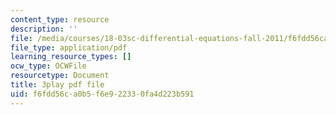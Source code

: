 ```yaml
---
content_type: resource
description: ''
file: /media/courses/18-03sc-differential-equations-fall-2011/f6fdd56ca0b5f6e922330fa4d223b591_JNsNgXKFgdo.pdf
file_type: application/pdf
learning_resource_types: []
ocw_type: OCWFile
resourcetype: Document
title: 3play pdf file
uid: f6fdd56c-a0b5-f6e9-2233-0fa4d223b591
---
```

